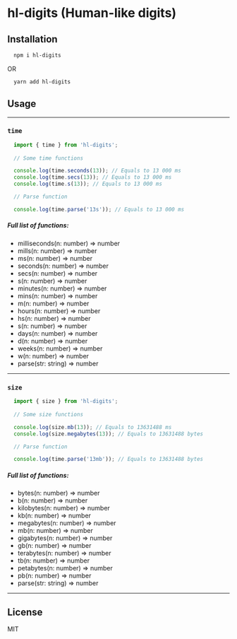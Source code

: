 # hl-digits (Human-like digits)

## Installation
```sh
  npm i hl-digits
```

OR

```sh
  yarn add hl-digits
```

## Usage
---
### `time`

```js
  import { time } from 'hl-digits';
  
  // Some time functions

  console.log(time.seconds(13)); // Equals to 13 000 ms
  console.log(time.secs(13)); // Equals to 13 000 ms
  console.log(time.s(13)); // Equals to 13 000 ms

  // Parse function

  console.log(time.parse('13s')); // Equals to 13 000 ms
```

##### Full list of functions:
- milliseconds(n: number) => number
- mills(n: number) => number
- ms(n: number) => number
- seconds(n: number) => number
- secs(n: number) => number
- s(n: number) => number
- minutes(n: number) => number
- mins(n: number) => number
- m(n: number) => number
- hours(n: number) => number
- hs(n: number) => number
- s(n: number) => number
- days(n: number) => number
- d(n: number) => number
- weeks(n: number) => number
- w(n: number) => number
- parse(str: string) => number
---
### `size`

```js
  import { size } from 'hl-digits';
  
  // Some size functions

  console.log(size.mb(13)); // Equals to 13631488 ms
  console.log(size.megabytes(13)); // Equals to 13631488 bytes

  // Parse function

  console.log(time.parse('13mb')); // Equals to 13631488 bytes
```

##### Full list of functions:
- bytes(n: number) => number
- b(n: number) => number
- kilobytes(n: number) => number
- kb(n: number) => number
- megabytes(n: number) => number
- mb(n: number) => number
- gigabytes(n: number) => number
- gb(n: number) => number
- terabytes(n: number) => number
- tb(n: number) => number
- petabytes(n: number) => number
- pb(n: number) => number
- parse(str: string) => number

---
## License

MIT